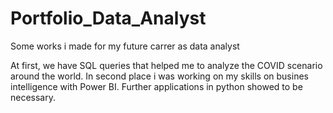 # Portfolio_Data_Analyst
Some works i made for my future carrer as data analyst

At first, we have SQL queries that helped me to analyze the COVID scenario around the world.
In second place i was working on my skills on busines intelligence with Power BI.
Further applications in python showed to be necessary.
